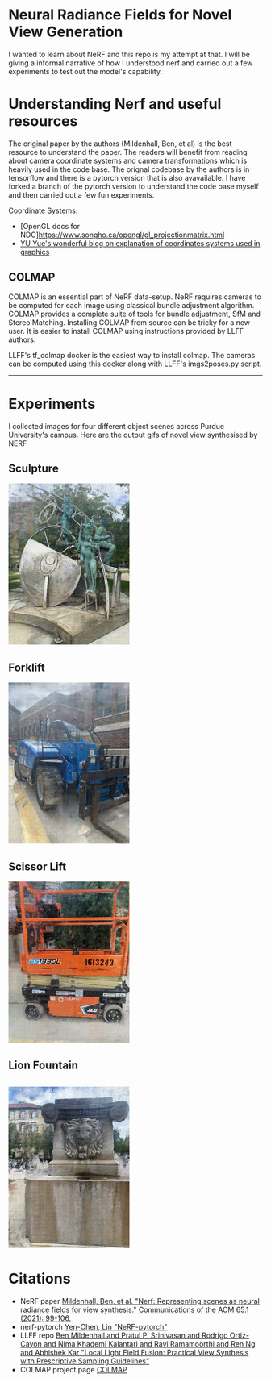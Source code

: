 # Neural Radiance Fields for Novel View Generation
I wanted to learn about NeRF and this repo is my attempt at that. I will be giving a informal narrative of how I understood nerf and carried out a few experiments to test out the model's capability.

# Understanding Nerf and useful resources
The original paper by the authors (Mildenhall, Ben, et al) is the best resource to understand the paper. The readers will benefit from reading about camera coordinate systems and camera transformations which is heavily used in the code base. The orignal codebase by the authors is in tensorflow and there is a pytorch version that is also avavailable.  I have forked a branch of the pytorch version to understand the code base myself and then carried out a few fun experiments.

Coordinate Systems:
* [OpenGL docs for NDC]https://www.songho.ca/opengl/gl_projectionmatrix.html
* [YU Yue's wonderful blog on explanation of coordinates systems used in graphics](https://yconquesty.github.io/blog/ml/nerf/nerf_ndc.html#background)

## COLMAP
COLMAP is an essential part of NeRF data-setup. NeRF requires cameras to be computed for each image using classical bundle adjustment algorithm. COLMAP provides a complete suite of tools for bundle adjustment, SfM and Stereo Matching. Installing COLMAP from source can be tricky for a new user. It is easier to install COLMAP using instructions provided by LLFF authors.

LLFF's tf_colmap docker is the easiest way to install colmap. The cameras can be computed using this docker along with LLFF's imgs2poses.py script. 

---
# Experiments
I collected images for four different object scenes across Purdue University's campus. Here are the output gifs of novel view synthesised by NERF

## Sculpture
![sculpture](./nerf-pytorch/logs/sculpture_test/sculpture_test_spiral_200000_rgb_rot.gif)

## Forklift
![forklift](./nerf-pytorch/logs/forklift_test/forklift_test_spiral_200000_rgb_rot.gif)

## Scissor Lift
![lift](./nerf-pytorch/logs/lift_test/lift_test_spiral_200000_rgb_rot.gif)

## Lion Fountain
![lion fountain](./nerf-pytorch/logs/lion_fountain_test/lion_fountain_test_spiral_200000_rgb.gif)
---

# Citations
- NeRF paper [Mildenhall, Ben, et al. "Nerf: Representing scenes as neural radiance fields for view synthesis." Communications of the ACM 65.1 (2021): 99-106.](https://arxiv.org/abs/2003.08934)
- nerf-pytorch [Yen-Chen, Lin "NeRF-pytorch"](https://github.com/yenchenlin/nerf-pytorch/)
- LLFF repo [Ben Mildenhall and Pratul P. Srinivasan and Rodrigo Ortiz-Cayon and Nima Khademi Kalantari and Ravi Ramamoorthi and Ren Ng and Abhishek Kar "Local Light Field Fusion: Practical View Synthesis with Prescriptive Sampling Guidelines"](https://github.com/Fyusion/LLFF/tree/master)
- COLMAP project page [COLMAP](https://colmap.github.io/)
